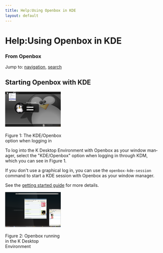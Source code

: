 ```yaml
---
title: Help:Using Openbox in KDE
layout: default
---
```

<a name="top" id="top"></a>
<h1 class="firstHeading">Help:Using Openbox in KDE</h1>
<div id="bodyContent">
<h3 id="siteSub">From Openbox</h3>
<div id="contentSub"></div>
<div id="jump-to-nav">Jump to: <a href="#column-one">navigation</a>, <a href="#searchInput">search</a></div>
<div id="mw-content-text" lang="en" dir="ltr" class="mw-content-ltr"><h2> <span class="mw-headline" id="Starting_Openbox_with_KDE"> Starting Openbox with KDE </span></h2>
<div class="thumb tright"><div class="thumbinner" style="width:182px;"><a href="images/LoginOptions.png" class="image"><img alt="(thumbnail)" src="images/180px-LoginOptions.png" width="180" height="113" class="thumbimage"/></a>  <div class="thumbcaption"><div class="magnify"><a href="images/LoginOptions.png" class="internal" title="Enlarge"><img src="{{site.baseurl}}/assets/images/magnify-clip.png" width="15" height="11" alt=""/></a></div>Figure 1: The KDE/Openbox option when logging in</div></div></div>
<p>To log into the K Desktop Environment with Openbox as your window manager, select the "KDE/Openbox" 
option when logging in through KDM, which you can see in Figure 1.
</p><p>If you don't use a graphical log in, you can use the <code>openbox-kde-session</code> command to start a KDE session with Openbox as your window manager.
</p><p>See the <a href="Getting_started" title="Help:Getting started"> getting started guide</a> for more details.
</p>
<div class="thumb tleft"><div class="thumbinner" style="width:182px;"><a href="images/KDE-Openbox.png" class="image"><img alt="(thumbnail)" src="images/180px-KDE-Openbox.png" width="180" height="113" class="thumbimage"/></a>  <div class="thumbcaption"><div class="magnify"><a href="images/KDE-Openbox.png" class="internal" title="Enlarge"><img src="{{site.baseurl}}/assets/images/magnify-clip.png" width="15" height="11" alt=""/></a></div>Figure 2: Openbox running in the K Desktop Environment</div></div></div>
</div>
